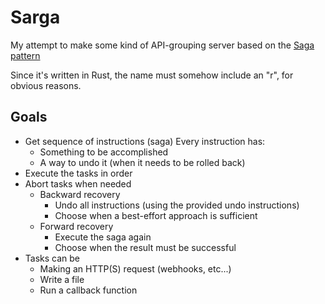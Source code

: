 # Sarga

My attempt to make some kind of API-grouping server based on the [Saga pattern](https://youtu.be/xDuwrtwYHu8)

Since it's written in Rust, the name must somehow include an "r", for obvious reasons.

## Goals

- Get sequence of instructions (saga)
  Every instruction has:
  - Something to be accomplished
  - A way to undo it (when it needs to be rolled back)
- Execute the tasks in order
- Abort tasks when needed
  - Backward recovery
    - Undo all instructions (using the provided undo instructions)
    - Choose when a best-effort approach is sufficient
  - Forward recovery
    - Execute the saga again
    - Choose when the result must be successful
- Tasks can be
  - Making an HTTP(S) request (webhooks, etc...)
  - Write a file
  - Run a callback function
